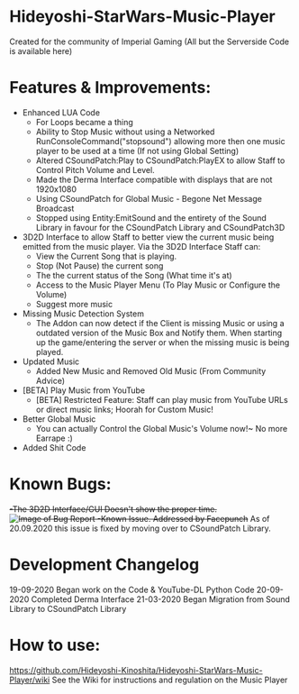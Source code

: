 # Hideyoshi-StarWars-Music-Player
Created for the community of Imperial Gaming (All but the Serverside Code is available here)

# Features & Improvements:
- Enhanced LUA Code
    - For Loops became a thing
    - Ability to Stop Music without using a Networked RunConsoleCommand("stopsound") allowing more then
      one music player to be used at a time (If not using Global Setting)
    - Altered CSoundPatch:Play to CSoundPatch:PlayEX to allow Staff to Control Pitch Volume and Level.
    - Made the Derma Interface compatible with displays that are not 1920x1080
    - Using CSoundPatch for Global Music - Begone Net Message Broadcast
    - Stopped using Entity:EmitSound and the entirety of the Sound Library in favour for the CSoundPatch Library and CSoundPatch3D
- 3D2D Interface to allow Staff to better view the current music being emitted from the music player. Via the 3D2D Interface Staff can:
    - View the Current Song that is playing.
    - Stop (Not Pause) the current song
    - The the current status of the Song (What time it's at)
    - Access to the Music Player Menu (To Play Music or Configure the Volume)
    - Suggest more music
- Missing Music Detection System
    - The Addon can now detect if the Client is missing Music or using a outdated version of the Music Box and Notify them. When starting up the game/entering the server or when the missing music is being played.
- Updated Music
    - Added New Music and Removed Old Music (From Community Advice)
- [BETA] Play Music from YouTube
    - [BETA] Restricted Feature: Staff can play music from YouTube URLs or direct music links; Hoorah for Custom Music!
- Better Global Music
    - You can actually Control the Global Music's Volume now!~ No more Earrape :)
- Added Shit Code

# Known Bugs:
~~-The 3D2D Interface/GUI Doesn't show the proper time.
![Image of Bug Report](https://i.imgur.com/pGd9176.jpg)
    -Known Issue. Addressed by Facepunch~~
As of 20.09.2020 this issue is fixed by moving over to CSoundPatch Library.

# Development Changelog
19-09-2020
    Began work on the Code & YouTube-DL Python Code
20-09-2020 
    Completed Derma Interface
21-03-2020
    Began Migration from Sound Library to CSoundPatch Library

# How to use:
https://github.com/Hideyoshi-Kinoshita/Hideyoshi-StarWars-Music-Player/wiki
See the Wiki for instructions and regulation on the Music Player
